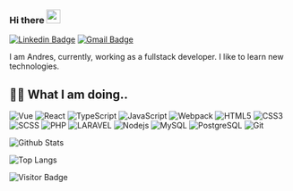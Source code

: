 ### Hi there <img src="https://media.giphy.com/media/hvRJCLFzcasrR4ia7z/giphy.gif" width="25px">

<!--
**andrespaucar/andrespaucar** is a ✨ _special_ ✨ repository because its `README.md` (this file) appears on your GitHub profile.

Here are some ideas to get you started:

- 🔭 I’m currently working on ...
- 🌱 I’m currently learning ...
- 👯 I’m looking to collaborate on ...
- 🤔 I’m looking for help with ...
- 💬 Ask me about ...
- 📫 How to reach me: ...
- 😄 Pronouns: ...
- ⚡ Fun fact: ...
-->
[![Linkedin Badge](https://img.shields.io/badge/-andres-blue?style=flat&logo=Linkedin&logoColor=white&link=https://www.linkedin.com/in/andres-paucar/)](https://www.linkedin.com/in/andres-paucar/)
[![Gmail Badge](https://img.shields.io/badge/-sjandres184@gmail.com-BB001B?style=flat&logo=Gmail&logoColor=white&link=mailto:sjandres184@gmail.com)](mailto:sjandres184@gmail.com)

I am Andres, currently, working as a fullstack developer. I like to learn new technologies.

## 👨‍💻 What I am doing..
![Vue](https://img.shields.io/badge/vue-2.x-brightgreen.svg)
![React](https://img.shields.io/badge/-React-323330?style=flat&logo=react&logoColor=white)
![TypeScript](https://img.shields.io/badge/-TypeScript-007ACC?style=flat&logo=typescript&logoColor=white)
![JavaScript](https://img.shields.io/badge/-JavaScript-EFD81D?style=flat&logo=javascript&logoColor=white)
![Webpack](https://img.shields.io/badge/-Webpack-1B74BA?style=flat&logo=webpack&logoColor=white)
![HTML5](https://img.shields.io/badge/-HTML5-f06529?style=flat&logo=html5&logoColor=white)
![CSS3](https://img.shields.io/badge/-CSS3-264de4?style=flat&logo=css3&logoColor=white)
![SCSS](https://img.shields.io/badge/-SCSS-CC6699?style=flat&logo=sass&logoColor=white)
![PHP](https://img.shields.io/badge/-PHP-5D7EB5?style=flat&logo=php&logoColor=white)
![LARAVEL](https://img.shields.io/badge/-Laravel-E8392C?style=flat&logo=laravel&logoColor=white)
![Nodejs](https://img.shields.io/badge/-Nodejs-68a063?style=flat&logo=Node.js&logoColor=white)
![MySQL](https://img.shields.io/badge/-MySQL-00758F?style=flat&logo=mysql&logoColor=white)
![PostgreSQL](https://img.shields.io/badge/-PostgreSQL-336791?style=flat&logo=postgresql&logoColor=white)
![Git](https://img.shields.io/badge/-Git-f34f29?style=flat&logo=git&logoColor=white)

![Github Stats](https://github-readme-stats.vercel.app/api?username=andrespaucar&count_private=true&show_icons=true&include_all_commits=true&custom_title=AndresPaucar%27s%20github%20stats&hide_border=true&line_height=28)

![Top Langs](https://github-readme-stats.vercel.app/api/top-langs/?username=andrespaucar&count_private=true&show_icons=true&include_all_commits=true&layout=compact&hide_border=true&langs_count=10)

![Visitor Badge](https://visitor-badge.laobi.icu/badge?page_id=andrespaucar)
